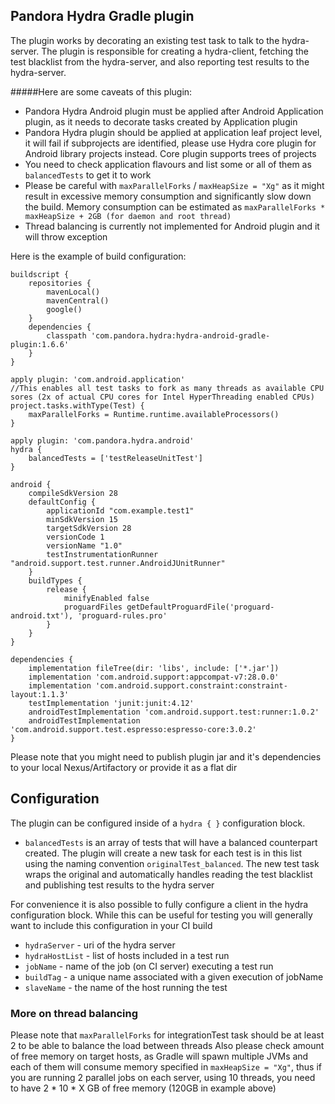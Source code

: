 ## Pandora Hydra Gradle plugin ##

The plugin works by decorating an existing test task to talk to the hydra-server.
The plugin is responsible for creating a hydra-client, fetching the test blacklist from the hydra-server, and also reporting test results
to the hydra-server.

#####Here are some caveats of this plugin:
- Pandora Hydra Android plugin must be applied after Android Application plugin, as it needs to decorate tasks created by Application plugin
- Pandora Hydra plugin should be applied at application leaf project level, it will fail if subprojects are identified, please use Hydra core plugin
 for Android library projects instead. Core plugin supports trees of projects
- You need to check application flavours and list some or all of them as `balancedTests` to get it to work
- Please be careful with `maxParallelForks` / `maxHeapSize = "Xg"` as it might result in excessive memory consumption and significantly slow down the build.
 Memory consumption can be estimated as `maxParallelForks * maxHeapSize + 2GB (for daemon and root thread)`
- Thread balancing is currently not implemented for Android plugin and it will throw exception


Here is the example of build configuration: 
```
buildscript {
    repositories {
        mavenLocal()
        mavenCentral()
        google()
    }
    dependencies {
        classpath 'com.pandora.hydra:hydra-android-gradle-plugin:1.6.6'
    }
}

apply plugin: 'com.android.application'
//This enables all test tasks to fork as many threads as available CPU sores (2x of actual CPU cores for Intel HyperThreading enabled CPUs)
project.tasks.withType(Test) {
    maxParallelForks = Runtime.runtime.availableProcessors()
}

apply plugin: 'com.pandora.hydra.android'
hydra {
    balancedTests = ['testReleaseUnitTest']
}

android {
    compileSdkVersion 28
    defaultConfig {
        applicationId "com.example.test1"
        minSdkVersion 15
        targetSdkVersion 28
        versionCode 1
        versionName "1.0"
        testInstrumentationRunner "android.support.test.runner.AndroidJUnitRunner"
    }
    buildTypes {
        release {
            minifyEnabled false
            proguardFiles getDefaultProguardFile('proguard-android.txt'), 'proguard-rules.pro'
        }
    }
}

dependencies {
    implementation fileTree(dir: 'libs', include: ['*.jar'])
    implementation 'com.android.support:appcompat-v7:28.0.0'
    implementation 'com.android.support.constraint:constraint-layout:1.1.3'
    testImplementation 'junit:junit:4.12'
    androidTestImplementation 'com.android.support.test:runner:1.0.2'
    androidTestImplementation 'com.android.support.test.espresso:espresso-core:3.0.2'
}
```
Please note that you might need to publish plugin jar and it's dependencies to your local Nexus/Artifactory or provide it as a flat dir


## Configuration

The plugin can be configured inside of a `hydra { }` configuration block.

+ `balancedTests` is an array of tests that will have a balanced counterpart created. The plugin will create a new task for 
each test is in this list using the naming convention `originalTest_balanced`. The new test task wraps the original and automatically
handles reading the test blacklist and publishing test results to the hydra server

For convenience it is also possible to fully configure a client in the hydra configuration block. While this can be useful for testing
you will generally want to include this configuration in your CI build

+ `hydraServer` - uri of the hydra server
+ `hydraHostList` - list of hosts included in a test run
+ `jobName` - name of the job (on CI server) executing a test run
+ `buildTag` - a unique name associated with a given execution of jobName
+ `slaveName` - the name of the host running the test

### More on thread balancing 

Please note that `maxParallelForks` for integrationTest task should be at least 2 to be able to balance the load between threads
Also please check amount of free memory on target hosts, as Gradle will spawn multiple JVMs and each of them will consume
memory specified in `maxHeapSize = "Xg"`, thus if you are running 2 parallel jobs on each server, using 10 threads,
you need to have 2 * 10 * X GB of free memory (120GB in example above)



